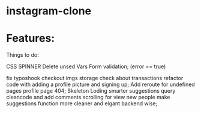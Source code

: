 # instagram-clone

# Features:

Things to do:

CSS SPINNER
Delete unsed Vars
Form validation; (error == true)


fix typoshook
checkout imgs storage
check about transactions
refactor code with adding a profile picture and signing up;
Add reroute for undefined pages profile page 404;
Skeleton Loding
smarter suggestions query
cleancode and add comments
 scrolling for view new people
make suggestions function more cleaner and elgant backend wise;
